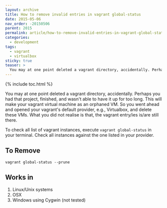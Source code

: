 ```yaml
---
layout: archive
title: How to remove invalid entries in vagrant global-status
date: 2015-05-06
nav_order: -20150506
parent: 2015
permalink: article/how-to-remove-invalid-entries-in-vagrant-global-status
categories:
  - development
tags:
  - vagrant
  - virtualbox
sticky: true
teaser: >
  You may at one point deleted a vagrant directory, accidentally. Perhaps you had that project, finished, and wasn’t able to have it up for too long. This will make your vagrant virtual machine as an orphaned VM. So you went ahead and opened your vagrant’s default provider, e.g., Virtualbox, and delete these VMs. What you did not realise is that, the vagrant entry/ies is/are still there.
---
```


{% include toc.html %}

You may at one point deleted a vagrant directory, accidentally.  Perhaps you had that project, finished, and wasn't able to have it up for too long.  This will make your vagrant virtual machine as an orphaned VM.  So you went ahead and opened your vagrant's default provider, e.g., Virtualbox, and delete these VMs.  What you did not realise is that, the vagrant entry/ies is/are still there.

To check all list of vagrant instances, execute `vagrant global-status` in your terminal.  Check all instances against the one listed in your provider.

## To Remove
~~~
vagrant global-status --prune
~~~

## Works in
1.  Linux/Unix systems
2.  OSX
3.  Windows using Cygwin (not tested)
